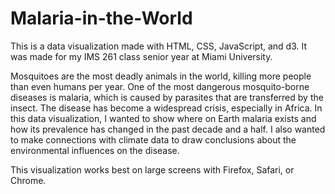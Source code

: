 # Malaria-in-the-World

This is a data visualization made with HTML, CSS, JavaScript, and d3. It was made for my IMS 261 class senior year at Miami University.

Mosquitoes are the most deadly animals in the world, killing more people than even humans per year. One of the most dangerous mosquito-borne diseases is malaria, which is caused by parasites that are transferred by the insect. The disease has become a widespread crisis, especially in Africa. In this data visualization, I wanted to show where on Earth malaria exists and how its prevalence has changed in the past decade and a half. I also wanted to make connections with climate data to draw conclusions about the environmental influences on the disease.

This visualization works best on large screens with Firefox, Safari, or Chrome.
